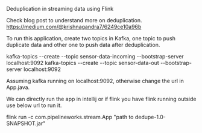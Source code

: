 Deduplication in streaming data using Flink

Check blog post to understand more on deduplication. https://medium.com/@krishnagandra7/6249ce10a96b

To run this application, create two topics in Kafka, one topic to push duplicate data and other one to push data after deduplication.

kafka-topics --create --topic sensor-data-incoming  --bootstrap-server localhost:9092
kafka-topics --create --topic sensor-data-out  --bootstrap-server localhost:9092


Assuming kafka running on localhost:9092, otherwise change the url in App.java.

We can directly run the app in intellij or if flink you have flink running outside use below url to run it.

flink run -c com.pipelineworks.stream.App  "path to dedupe-1.0-SNAPSHOT.jar"




